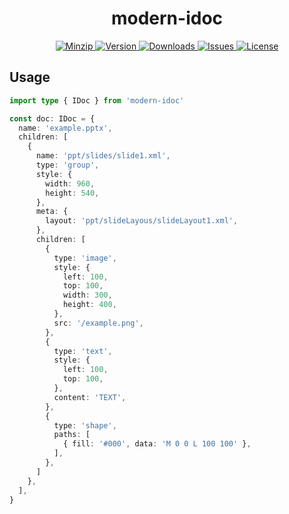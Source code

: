 <h1 align="center">modern-idoc</h1>

<p align="center">
  <a href="https://unpkg.com/modern-idoc">
    <img src="https://img.shields.io/bundlephobia/minzip/modern-idoc" alt="Minzip">
  </a>
  <a href="https://www.npmjs.com/package/modern-idoc">
    <img src="https://img.shields.io/npm/v/modern-idoc.svg" alt="Version">
  </a>
  <a href="https://www.npmjs.com/package/modern-idoc">
    <img src="https://img.shields.io/npm/dm/modern-idoc" alt="Downloads">
  </a>
  <a href="https://github.com/qq15725/modern-idoc/issues">
    <img src="https://img.shields.io/github/issues/qq15725/modern-idoc" alt="Issues">
  </a>
  <a href="https://github.com/qq15725/modern-idoc/blob/main/LICENSE">
    <img src="https://img.shields.io/npm/l/modern-idoc.svg" alt="License">
  </a>
</p>

## Usage

```ts
import type { IDoc } from 'modern-idoc'

const doc: IDoc = {
  name: 'example.pptx',
  children: [
    {
      name: 'ppt/slides/slide1.xml',
      type: 'group',
      style: {
        width: 960,
        height: 540,
      },
      meta: {
        layout: 'ppt/slideLayous/slideLayout1.xml',
      },
      children: [
        {
          type: 'image',
          style: {
            left: 100,
            top: 100,
            width: 300,
            height: 400,
          },
          src: '/example.png',
        },
        {
          type: 'text',
          style: {
            left: 100,
            top: 100,
          },
          content: 'TEXT',
        },
        {
          type: 'shape',
          paths: [
            { fill: '#000', data: 'M 0 0 L 100 100' },
          ],
        },
      ]
    },
  ],
}
```
